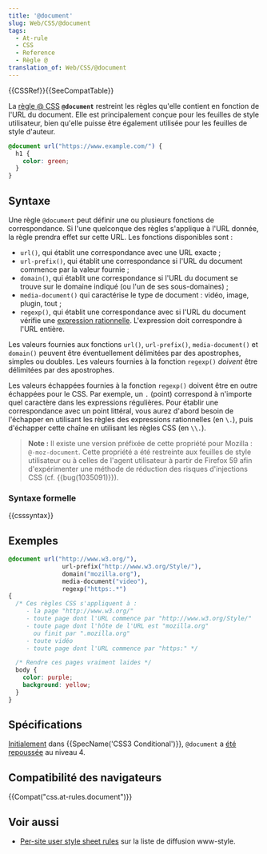 ```yaml
---
title: '@document'
slug: Web/CSS/@document
tags:
  - At-rule
  - CSS
  - Reference
  - Règle @
translation_of: Web/CSS/@document
---
```

{{CSSRef}}{{SeeCompatTable}}

La [règle @ CSS](/fr/docs/Web/CSS/R%C3%A8gles_@) **`@document`** restreint les règles qu'elle contient en fonction de l'URL du document. Elle est principalement conçue pour les feuilles de style utilisateur, bien qu'elle puisse être également utilisée pour les feuilles de style d'auteur.

```css
@document url("https://www.example.com/") {
  h1 {
    color: green;
  }
}
```

## Syntaxe

Une règle `@document` peut définir une ou plusieurs fonctions de correspondance. Si l'une quelconque des règles s'applique à l'URL donnée, la règle prendra effet sur cette URL. Les fonctions disponibles sont :

- `url()`, qui établit une correspondance avec une URL exacte ;
- `url-prefix()`, qui établit une correspondance si l'URL du document commence par la valeur fournie ;
- `domain()`, qui établit une correspondance si l'URL du document se trouve sur le domaine indiqué (ou l'un de ses sous-domaines) ;
- `media-document()` qui caractérise le type de document : vidéo, image, plugin, tout ;
- `regexp()`, qui établit une correspondance avec si l'URL  du document vérifie une [expression rationnelle](/fr-FR/docs/Web/JavaScript/Guide/Regular_Expressions). L'expression doit correspondre à l'URL entière.

Les valeurs fournies aux fonctions `url()`, `url-prefix()`, `media-document()` et `domain()` peuvent être éventuellement délimitées par des apostrophes, simples ou doubles. Les valeurs fournies à la fonction `regexp()` _doivent_ être délimitées par des apostrophes.

Les valeurs échappées fournies à la fonction `regexp()` doivent être en outre échappées pour le CSS. Par exemple, un `.` (point) correspond à n'importe quel caractère dans les expressions régulières. Pour établir une correspondance avec un point littéral, vous aurez d'abord besoin de l'échapper en utilisant les règles des expressions rationnelles (en `\.`), puis d'échapper cette chaîne en utilisant les règles CSS (en `\\.`).

> **Note :** Il existe une version préfixée de cette propriété pour Mozilla : `@-moz-document`. Cette propriété a été restreinte aux feuilles de style utilisateur ou à celles de l'agent utilisateur à partir de Firefox 59 afin d'expérimenter une méthode de réduction des risques d'injections CSS (cf. {{bug(1035091)}}).

### Syntaxe formelle

{{csssyntax}}

## Exemples

```css
@document url("http://www.w3.org/"),
               url-prefix("http://www.w3.org/Style/"),
               domain("mozilla.org"),
               media-document("video"),
               regexp("https:.*")
{
  /* Ces règles CSS s'appliquent à :
     - la page "http://www.w3.org/"
     - toute page dont l'URL commence par "http://www.w3.org/Style/"
     - toute page dont l'hôte de l'URL est "mozilla.org"
       ou finit par ".mozilla.org"
     - toute vidéo
     - toute page dont l'URL commence par "https:" */

  /* Rendre ces pages vraiment laides */
  body {
    color: purple;
    background: yellow;
  }
}
```

## Spécifications

[Initialement](https://www.w3.org/TR/css3-conditional/) dans {{SpecName('CSS3 Conditional')}}, `@document` a [été repoussée](http://www.w3.org/TR/2012/WD-css3-conditional-20121213/#changes) au niveau 4.

## Compatibilité des navigateurs

{{Compat("css.at-rules.document")}}

## Voir aussi

- [Per-site user style sheet rules](http://lists.w3.org/Archives/Public/www-style/2004Aug/0135) sur la liste de diffusion www-style.

